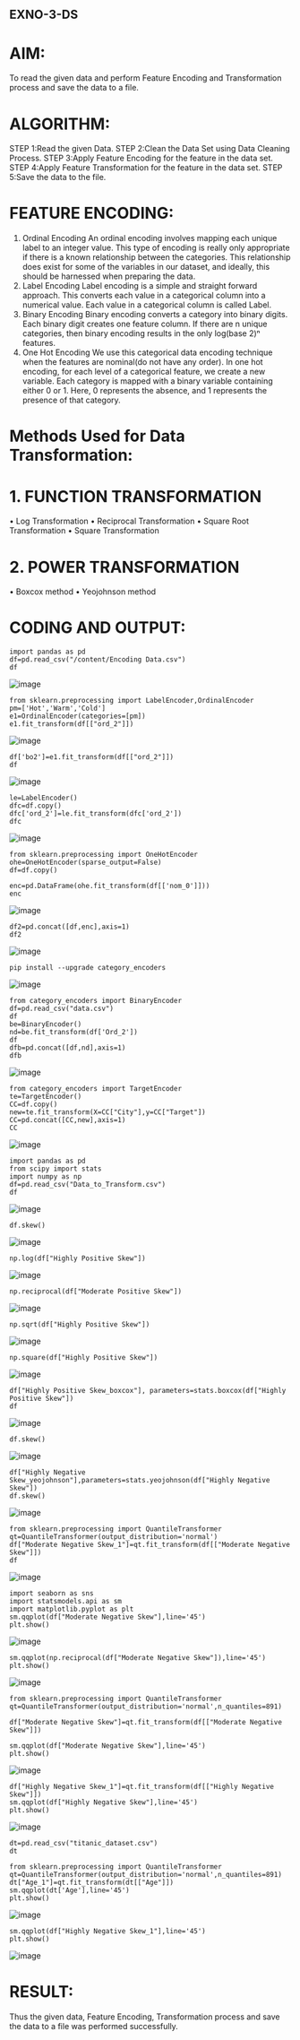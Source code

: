 ## EXNO-3-DS

# AIM:
To read the given data and perform Feature Encoding and Transformation process and save the data to a file.

# ALGORITHM:
STEP 1:Read the given Data.
STEP 2:Clean the Data Set using Data Cleaning Process.
STEP 3:Apply Feature Encoding for the feature in the data set.
STEP 4:Apply Feature Transformation for the feature in the data set.
STEP 5:Save the data to the file.

# FEATURE ENCODING:
1. Ordinal Encoding
An ordinal encoding involves mapping each unique label to an integer value. This type of encoding is really only appropriate if there is a known relationship between the categories. This relationship does exist for some of the variables in our dataset, and ideally, this should be harnessed when preparing the data.
2. Label Encoding
Label encoding is a simple and straight forward approach. This converts each value in a categorical column into a numerical value. Each value in a categorical column is called Label.
3. Binary Encoding
Binary encoding converts a category into binary digits. Each binary digit creates one feature column. If there are n unique categories, then binary encoding results in the only log(base 2)ⁿ features.
4. One Hot Encoding
We use this categorical data encoding technique when the features are nominal(do not have any order). In one hot encoding, for each level of a categorical feature, we create a new variable. Each category is mapped with a binary variable containing either 0 or 1. Here, 0 represents the absence, and 1 represents the presence of that category.

# Methods Used for Data Transformation:
  # 1. FUNCTION TRANSFORMATION
• Log Transformation
• Reciprocal Transformation
• Square Root Transformation
• Square Transformation
  # 2. POWER TRANSFORMATION
• Boxcox method
• Yeojohnson method

# CODING AND OUTPUT:
  ```
import pandas as pd
df=pd.read_csv("/content/Encoding Data.csv")
df
```
![image](https://github.com/user-attachments/assets/7a089718-be55-4aef-9d0d-70ebe4101cfb)
```
from sklearn.preprocessing import LabelEncoder,OrdinalEncoder
pm=['Hot','Warm','Cold']
e1=OrdinalEncoder(categories=[pm])
e1.fit_transform(df[["ord_2"]])
```
![image](https://github.com/user-attachments/assets/76fa2d0b-70b0-4df6-9837-e9d568fb23a5)
```
df['bo2']=e1.fit_transform(df[["ord_2"]])
df
```
![image](https://github.com/user-attachments/assets/bd48694f-8aac-4022-88af-2f04a1111cbe)
```
le=LabelEncoder()
dfc=df.copy()
dfc['ord_2']=le.fit_transform(dfc['ord_2'])
dfc
```
![image](https://github.com/user-attachments/assets/6f28d575-0095-485b-a626-97a879fc0111)
```
from sklearn.preprocessing import OneHotEncoder
ohe=OneHotEncoder(sparse_output=False)
df=df.copy()

enc=pd.DataFrame(ohe.fit_transform(df[['nom_0']]))
enc
```
![image](https://github.com/user-attachments/assets/5e17ca99-a5a9-4b34-9dfa-5849b5742d50)
```
df2=pd.concat([df,enc],axis=1)
df2
```
![image](https://github.com/user-attachments/assets/8c06bbc3-9bda-4ed8-8bbd-3ee254cac341)
```
pip install --upgrade category_encoders
```
![image](https://github.com/user-attachments/assets/0a4d6826-77ee-4cae-9dae-953d7ec7f806)
```
from category_encoders import BinaryEncoder
df=pd.read_csv("data.csv")
df
be=BinaryEncoder()
nd=be.fit_transform(df['Ord_2'])
df
dfb=pd.concat([df,nd],axis=1)
dfb
```
![image](https://github.com/user-attachments/assets/a3b39bd6-a6ab-496e-aa26-6c82b66f96fc)
```
from category_encoders import TargetEncoder
te=TargetEncoder()
CC=df.copy()
new=te.fit_transform(X=CC["City"],y=CC["Target"])
CC=pd.concat([CC,new],axis=1)
CC
```
![image](https://github.com/user-attachments/assets/55497114-b6e6-4076-a913-cbe6d75e908b)
```
import pandas as pd
from scipy import stats
import numpy as np
df=pd.read_csv("Data_to_Transform.csv")
df
```
![image](https://github.com/user-attachments/assets/51216809-a9e3-4f23-862b-746afa6a9ed7)
```
df.skew()
```
![image](https://github.com/user-attachments/assets/f2b4129b-ad26-4fe3-ac4c-4914ecc8efb7)
```
np.log(df["Highly Positive Skew"])
```
![image](https://github.com/user-attachments/assets/0fea850b-6f3c-44d5-8eec-e50b459749c1)
```
np.reciprocal(df["Moderate Positive Skew"])
```
![image](https://github.com/user-attachments/assets/f7313b9d-007e-465b-8cb9-df1d36b10c07)
```
np.sqrt(df["Highly Positive Skew"])
```
![image](https://github.com/user-attachments/assets/b8bf34d7-bbec-427c-9c69-f2841e1d2bb8)
```
np.square(df["Highly Positive Skew"])
```
![image](https://github.com/user-attachments/assets/e31a7ee6-6c58-44c8-9126-4e0b7f6a1bbc)
```
df["Highly Positive Skew_boxcox"], parameters=stats.boxcox(df["Highly Positive Skew"])
df
```
![image](https://github.com/user-attachments/assets/d80b34f8-3180-4ebe-a09f-a5a500198ba6)
```
df.skew()
```
![image](https://github.com/user-attachments/assets/d296149d-104a-459f-be35-58a615c7c859)
```
df["Highly Negative Skew_yeojohnson"],parameters=stats.yeojohnson(df["Highly Negative Skew"])
df.skew()
```
![image](https://github.com/user-attachments/assets/8f06be78-0daf-4537-904d-620aab27d83c)
```
from sklearn.preprocessing import QuantileTransformer
qt=QuantileTransformer(output_distribution='normal')
df["Moderate Negative Skew_1"]=qt.fit_transform(df[["Moderate Negative Skew"]])
df
```
![image](https://github.com/user-attachments/assets/93d1ac7a-8491-4f88-8ef7-7b187484ace3)
```
import seaborn as sns
import statsmodels.api as sm
import matplotlib.pyplot as plt
sm.qqplot(df["Moderate Negative Skew"],line='45')
plt.show()
```
![image](https://github.com/user-attachments/assets/86288d85-2137-4400-bedf-ca353b45960c)
```
sm.qqplot(np.reciprocal(df["Moderate Negative Skew"]),line='45')
plt.show()
```
![image](https://github.com/user-attachments/assets/3fe921f7-22ea-4ca7-b8a4-10d676121bda)
```
from sklearn.preprocessing import QuantileTransformer
qt=QuantileTransformer(output_distribution='normal',n_quantiles=891)

df["Moderate Negative Skew"]=qt.fit_transform(df[["Moderate Negative Skew"]])

sm.qqplot(df["Moderate Negative Skew"],line='45')
plt.show()
```
![image](https://github.com/user-attachments/assets/400b7946-344f-4b96-a672-9803b5a187e3)
```
df["Highly Negative Skew_1"]=qt.fit_transform(df[["Highly Negative Skew"]])
sm.qqplot(df["Highly Negative Skew"],line='45')
plt.show()
```
![image](https://github.com/user-attachments/assets/78d99509-e8c7-47c0-bb2e-d025c05bd337)
```
dt=pd.read_csv("titanic_dataset.csv")
dt
```
```
from sklearn.preprocessing import QuantileTransformer
qt=QuantileTransformer(output_distribution='normal',n_quantiles=891)
dt["Age_1"]=qt.fit_transform(dt[["Age"]])
sm.qqplot(dt['Age'],line='45') 
plt.show()
```
![image](https://github.com/user-attachments/assets/de6fe440-f014-4fa7-b3e6-8c05901172f3)

```
sm.qqplot(df["Highly Negative Skew_1"],line='45')
plt.show()
```
![image](https://github.com/user-attachments/assets/a32e4ce0-8196-47eb-b881-55a79468434b)

# RESULT:
     
  Thus the given data, Feature Encoding, Transformation process and save the data to a file was performed successfully.



       
